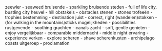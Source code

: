 zeewier - seaweed
bruisende - sparkling
bruisende steden - full of life city, bustling city
heuvel - hill
obstakels - obstacles
stenen - stones
trofeeën - trophies
bestemming - destination
juist - correct, right
(wandelen)stokken - (for walking in the mountains)sticks 
mogelijkheden - possibilities
rustgevende - soothing
grachten - canals
zacht - soft, gentle
genieten - enjoy
vergelijkbaar - comparable
middernacht - middle night
ervaring - experience
verken - explore
scheren - shave
scherenkusten - archipelago coasts
uitgeroep - proclamation
